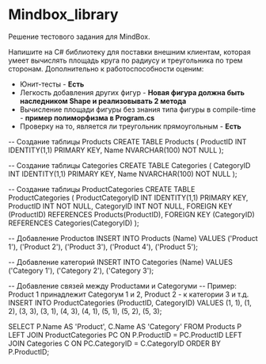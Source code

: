 # Mindbox_library
Решение тестового задания для MindBox.

Напишите на C# библиотеку для поставки внешним клиентам, которая умеет вычислять площадь круга по радиусу и треугольника по трем сторонам. Дополнительно к работоспособности оценим:
<br>
+ Юнит-тесты - **Есть**
+ Легкость добавления других фигур - **Новая фигура должна быть наследником Shape и реализовывать 2 метода**
+ Вычисление площади фигуры без знания типа фигуры в compile-time - **пример полиморфизма в Program.cs**
+ Проверку на то, является ли треугольник прямоугольным - **Есть**

-- Создание таблицы Products
CREATE TABLE Products (
    ProductID INT IDENTITY(1,1) PRIMARY KEY,
    Name NVARCHAR(100) NOT NULL
);

-- Создание таблицы Categories
CREATE TABLE Categories (
    CategoryID INT IDENTITY(1,1) PRIMARY KEY,
    Name NVARCHAR(100) NOT NULL
);

-- Создание таблицы ProductCategories
CREATE TABLE ProductCategories (
    ProductCategoryID INT IDENTITY(1,1) PRIMARY KEY,
    ProductID INT NOT NULL,
    CategoryID INT NOT NULL,
    FOREIGN KEY (ProductID) REFERENCES Products(ProductID),
    FOREIGN KEY (CategoryID) REFERENCES Categories(CategoryID)
);


-- Добавление Productов
INSERT INTO Products (Name) 
VALUES ('Product 1'), ('Product 2'), ('Product 3'), ('Product 4'), ('Product 5');

-- Добавление категорий
INSERT INTO Categories (Name) 
VALUES ('Category 1'), ('Category 2'), ('Category 3');

-- Добавление связей между Productами и Categoryми
-- Пример: Product 1 принадлежит Categoryм 1 и 2, Product 2 - к категории 3 и т.д.
INSERT INTO ProductCategories (ProductID, CategoryID) 
VALUES (1, 1), (1, 2), (3, 3), (3, 1), (4, 3), (4, 1), (5, 1), (5, 2), (5, 3);


SELECT P.Name AS 'Product', C.Name AS 'Category'
FROM Products P
LEFT JOIN ProductCategories PC ON P.ProductID = PC.ProductID
LEFT JOIN Categories C ON PC.CategoryID = C.CategoryID
ORDER BY P.ProductID;

